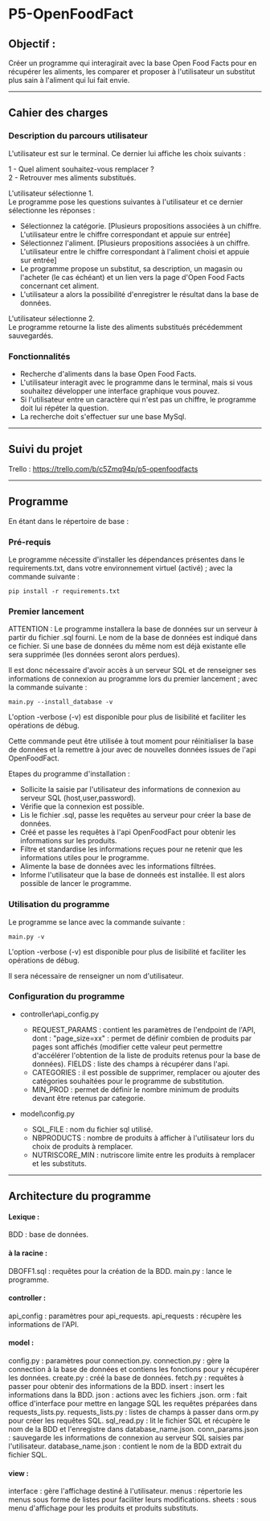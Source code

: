 # P5-OpenFoodFact

## Objectif :
Créer un programme qui interagirait avec la base Open Food Facts pour en récupérer les aliments, les comparer et proposer à l'utilisateur un substitut plus sain à l'aliment qui lui fait envie.

-----------------
## Cahier des charges
### Description du parcours utilisateur

L'utilisateur est sur le terminal. Ce dernier lui affiche les choix suivants :

1 - Quel aliment souhaitez-vous remplacer ?  
2 - Retrouver mes aliments substitués.

L'utilisateur sélectionne 1.  
Le programme pose les questions suivantes à l'utilisateur et ce dernier sélectionne les réponses :

- Sélectionnez la catégorie. [Plusieurs propositions associées à un chiffre. L'utilisateur entre le chiffre correspondant et appuie sur entrée]
- Sélectionnez l'aliment. [Plusieurs propositions associées à un chiffre. L'utilisateur entre le chiffre correspondant à l'aliment choisi et appuie sur entrée]
- Le programme propose un substitut, sa description, un magasin ou l'acheter (le cas échéant) et un lien vers la page d'Open Food Facts concernant cet aliment.
- L'utilisateur a alors la possibilité d'enregistrer le résultat dans la base de données.

L'utilisateur sélectionne 2.  
Le programme retourne la liste des aliments substitués précédemment sauvegardés.
 
### Fonctionnalités

- Recherche d'aliments dans la base Open Food Facts.
- L'utilisateur interagit avec le programme dans le terminal, mais si vous souhaitez développer une interface graphique vous pouvez.
- Si l'utilisateur entre un caractère qui n'est pas un chiffre, le programme doit lui répéter la question.
- La recherche doit s'effectuer sur une base MySql.

-----------------
## Suivi du projet
Trello : https://trello.com/b/c5Zmq94p/p5-openfoodfacts

-----------------
## Programme
En étant dans le répertoire de base :

### Pré-requis
Le programme nécessite d'installer les dépendances présentes dans le requirements.txt, dans votre environnement virtuel (activé) ; avec la commande suivante :
```
pip install -r requirements.txt
```
### Premier lancement
ATTENTION : Le programme installera la base de données sur un serveur à partir du fichier .sql fourni. Le nom de la base de données est indiqué dans ce fichier. Si une base de données du même nom est déjà existante elle sera supprimée (les données seront alors perdues).

Il est donc nécessaire d'avoir accès à un serveur SQL et de renseigner ses informations de connexion au programme lors du premier lancement ; avec la commande suivante : 
```
main.py --install_database -v
```
L'option -verbose (-v) est disponible pour plus de lisibilité et faciliter les opérations de débug.

Cette commande peut être utilisée à tout moment pour réinitialiser la base de données et la remettre à jour avec de nouvelles données issues de l'api OpenFoodFact.

Etapes du programme d'installation :
- Sollicite la saisie par l'utilisateur des informations de connexion au serveur SQL (host,user,password).
- Vérifie que la connexion est possible.
- Lis le fichier .sql, passe les requêtes au serveur pour créer la base de données.
- Créé et passe les requêtes à l'api OpenFoodFact pour obtenir les informations sur les produits.
- Filtre et standardise les informations reçues pour ne retenir que les informations utiles pour le programme.
- Alimente la base de données avec les informations filtrées.
- Informe l'utilisateur que la base de donneés est installée. Il est alors possible de lancer le programme.

### Utilisation du programme
Le programme se lance avec la commande suivante :
```
main.py -v
```
L'option -verbose (-v) est disponible pour plus de lisibilité et faciliter les opérations de débug.

Il sera nécessaire de renseigner un nom d'utilisateur.

### Configuration du programme
- controller\api_config.py
    * REQUEST_PARAMS : contient les paramètres de l'endpoint de l'API, dont :  "page_size=xx" : permet de définir combien de produits par pages sont affichés (modifier cette valeur peut permettre d'accélérer l'obtention de la liste de produits retenus pour la base de données).  FIELDS : liste des champs à récupérer dans l'api.
    * CATEGORIES : il est possible de supprimer, remplacer ou ajouter des catégories souhaitées pour le programme de substitution.
    * MIN_PROD : permet de définir le nombre minimum de produits devant être retenus par categorie.

- model\config.py
    * SQL_FILE : nom du fichier sql utilisé.
    * NBPRODUCTS : nombre de produits à afficher à l'utilisateur lors du choix de produits à remplacer.
    * NUTRISCORE_MIN : nutriscore limite entre les produits à remplacer et les substituts.

-----------------
## Architecture du programme
#### Lexique :
BDD : base de données.
#### à la racine :
DBOFF1.sql : requêtes pour la création de la BDD.
main.py : lance le programme.
#### controller :
api_config : paramètres pour api_requests.
api_requests : récupère les informations de l'API.
#### model :
config.py : paramètres pour connection.py.
connection.py : gère la connection à la base de données et contiens les fonctions pour y récupérer les données.
create.py : créé la base de données.
fetch.py : requêtes à passer pour obtenir des informations de la BDD.
insert : insert les informations dans la BDD.
json : actions avec les fichiers .json.
orm : fait office d'interface pour mettre en langage SQL les requêtes préparées dans requests_lists.py.
requests_lists.py : listes de champs à passer dans orm.py pour créer les requêtes SQL.
sql_read.py : lit le fichier SQL et récupère le nom de la BDD et l'enregistre dans database_name.json.
conn_params.json : sauvegarde les informations de connexion au serveur SQL saisies par l'utilisateur.
database_name.json : contient le nom de la BDD extrait du fichier SQL.
#### view :
interface : gère l'affichage destiné à l'utilisateur.
menus : répertorie les menus sous forme de listes pour faciliter leurs modifications.
sheets : sous menu d'affichage pour les produits et produits substituts.